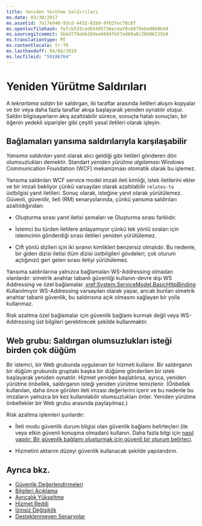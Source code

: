```yaml
---
title: Yeniden Yürütme Saldırıları
ms.date: 03/30/2017
ms.assetid: 7a17e040-93cd-4432-81b9-9f62fec78c8f
ms.openlocfilehash: fefcb533cedb5405736ecda70c6879ebe00b8b49
ms.sourcegitcommit: 5b6d778ebb269ee6684fb57ad69a8c28b06235b9
ms.translationtype: MT
ms.contentlocale: tr-TR
ms.lasthandoff: 04/08/2019
ms.locfileid: "59186764"
---
```

# <a name="replay-attacks"></a>Yeniden Yürütme Saldırıları
A *tekrarlama saldırı* bir saldırgan, iki taraflar arasında iletileri akışını kopyalar ve bir veya daha fazla taraflar akışa başlayarak yeniden oynatılır oluşur. Saldırı bilgisayarların akış azaltılabilir sürece, sonuçta hatalı sonuçları, bir öğenin yedekli siparişler gibi çeşitli yasal iletileri olarak işleyin.  
  
## <a name="bindings-may-be-subject-to-reflection-attacks"></a>Bağlamaları yansıma saldırılarıyla karşılaşabilir  
 *Yansıma saldırıları* yanıt olarak alıcı geldiği gibi iletileri gönderen dön olumsuzlukları demektir. Standart *yeniden yürütme algılaması* Windows Communication Foundation (WCF) mekanizması otomatik olarak bu işlemez.  
  
 Yansıma saldırıları WCF service model imzalı ileti kimliği, istek iletilerini ekler ve bir imzalı bekliyor çünkü varsayılan olarak azaltılabilir `relates-to` üstbilgisi yanıt iletileri. Sonuç olarak, isteğine yanıt olarak yürütülemez. Güvenli, güvenilir, ileti (RM) senaryolarında, çünkü yansıma saldırıları azaltıldığından:  
  
-   Oluşturma sırası yanıt iletisi şemaları ve Oluşturma sırası farklıdır.  
  
-   İstemci bu türden iletilere anlayamıyor çünkü tek yönlü sıraları için istemcinin gönderdiği sırası iletileri yeniden yürütülemez.  
  
-   Çift yönlü dizileri için iki sıranın kimlikleri benzersiz olmalıdır. Bu nedenle, bir giden dizisi iletisi (tüm dizisi üstbilgileri gövdeleri, çok oturum açtığınızı) geri gelen sırası iletiyi yürütülemez.  
  
 Yansıma saldırılarına yalnızca bağlamaları WS-Addressing olmadan olanlardır: simetrik anahtar tabanlı güvenliği kullanın-devre dışı WS Addressing ve özel bağlamalar. <xref:System.ServiceModel.BasicHttpBinding> Kullanılmıyor WS-Addressing varsayılan olarak yapar, ancak bunları simetrik anahtar tabanlı güvenlik, bu saldırısına açık olmasını sağlayan bir yolla kullanmaz.  
  
 Risk azaltma özel bağlamalar için güvenlik bağlamı kurmak değil veya WS-Addressing üst bilgileri gerektirecek şekilde kullanmaktır.  
  
## <a name="web-farm-attacker-replays-request-to-multiple-nodes"></a>Web grubu: Saldırgan olumsuzlukları isteği birden çok düğüm  
 Bir istemci, bir Web grubunda uygulanan bir hizmeti kullanır. Bir saldırganın bir düğüm grubunda gruptaki başka bir düğüme gönderilen bir istek başlayarak yeniden oynatılır. Hizmet yeniden başlatılırsa, ayrıca, yeniden yürütme önbellek, saldırganın isteği yeniden yürütme temizlenir. (Önbellek kullanılan, daha önce görülen ileti imzası değerlerini içerir ve bu nedenle bu imzaların yalnızca bir kez kullanılabilir olumsuzlukları önler. Yeniden yürütme önbellekler bir Web grubu arasında paylaşılmaz.)  
  
 Risk azaltma işlemleri şunlardır:  
  
-   İleti modu güvenlik durum bilgisi olan güvenlik bağlamı belirteçleri (ile veya etkin güvenli konuşma olmadan) kullanın. Daha fazla bilgi için [nasıl yapılır: Bir güvenlik bağlamı oluşturmak için güvenli bir oturum belirteci](../../../../docs/framework/wcf/feature-details/how-to-create-a-security-context-token-for-a-secure-session.md).  
  
-   Hizmetini aktarım düzeyi güvenlik kullanacak şekilde yapılandırın.  
  
## <a name="see-also"></a>Ayrıca bkz.

- [Güvenlik Değerlendirmeleri](../../../../docs/framework/wcf/feature-details/security-considerations-in-wcf.md)
- [Bilgileri Açıklama](../../../../docs/framework/wcf/feature-details/information-disclosure.md)
- [Ayrıcalık Yükseltme](../../../../docs/framework/wcf/feature-details/elevation-of-privilege.md)
- [Hizmet Reddi](../../../../docs/framework/wcf/feature-details/denial-of-service.md)
- [İzinsiz Değişiklik](../../../../docs/framework/wcf/feature-details/tampering.md)
- [Desteklenmeyen Senaryolar](../../../../docs/framework/wcf/feature-details/unsupported-scenarios.md)
